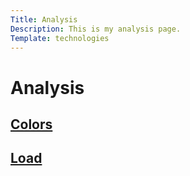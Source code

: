```yaml
---
Title: Analysis
Description: This is my analysis page.
Template: technologies
---
```



Analysis
====================

<div class="box span3">
    <h2><a href="%base_url%?analysis/01_colors">Colors</a></h2>
</div>

<div class="box span3">
    <h2><a href="%base_url%?analysis/02_load">Load</a></h2>
</div>

<!-- <div class="box span3">
    <h2><a href="%base_url%?analysis/03_design_principles">Design Principles</a></h2>
</div> -->

